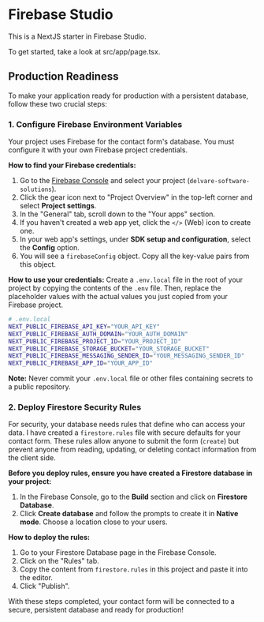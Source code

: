 # Firebase Studio

This is a NextJS starter in Firebase Studio.

To get started, take a look at src/app/page.tsx.

## Production Readiness

To make your application ready for production with a persistent database, follow these two crucial steps:

### 1. Configure Firebase Environment Variables

Your project uses Firebase for the contact form's database. You must configure it with your own Firebase project credentials.

**How to find your Firebase credentials:**
1. Go to the [Firebase Console](https://console.firebase.google.com/) and select your project (`delvare-software-solutions`).
2. Click the gear icon next to "Project Overview" in the top-left corner and select **Project settings**.
3. In the "General" tab, scroll down to the "Your apps" section.
4. If you haven't created a web app yet, click the `</>` (Web) icon to create one.
5. In your web app's settings, under **SDK setup and configuration**, select the **Config** option.
6. You will see a `firebaseConfig` object. Copy all the key-value pairs from this object.

**How to use your credentials:**
Create a `.env.local` file in the root of your project by copying the contents of the `.env` file. Then, replace the placeholder values with the actual values you just copied from your Firebase project.

```bash
# .env.local
NEXT_PUBLIC_FIREBASE_API_KEY="YOUR_API_KEY"
NEXT_PUBLIC_FIREBASE_AUTH_DOMAIN="YOUR_AUTH_DOMAIN"
NEXT_PUBLIC_FIREBASE_PROJECT_ID="YOUR_PROJECT_ID"
NEXT_PUBLIC_FIREBASE_STORAGE_BUCKET="YOUR_STORAGE_BUCKET"
NEXT_PUBLIC_FIREBASE_MESSAGING_SENDER_ID="YOUR_MESSAGING_SENDER_ID"
NEXT_PUBLIC_FIREBASE_APP_ID="YOUR_APP_ID"
```

**Note:** Never commit your `.env.local` file or other files containing secrets to a public repository.

### 2. Deploy Firestore Security Rules

For security, your database needs rules that define who can access your data. I have created a `firestore.rules` file with secure defaults for your contact form. These rules allow anyone to submit the form (`create`) but prevent anyone from reading, updating, or deleting contact information from the client side.

**Before you deploy rules, ensure you have created a Firestore database in your project:**
1. In the Firebase Console, go to the **Build** section and click on **Firestore Database**.
2. Click **Create database** and follow the prompts to create it in **Native mode**. Choose a location close to your users.

**How to deploy the rules:**
1.  Go to your Firestore Database page in the Firebase Console.
2.  Click on the "Rules" tab.
3.  Copy the content from `firestore.rules` in this project and paste it into the editor.
4.  Click "Publish".

With these steps completed, your contact form will be connected to a secure, persistent database and ready for production!
